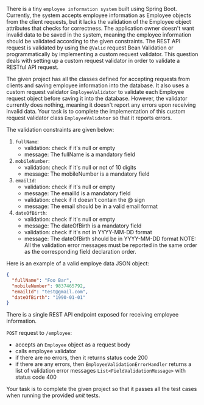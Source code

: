 There is a tiny `employee information system` built using Spring Boot. Currently, the system accepts employee 
information as Employee objects from the client requests, but it lacks the validation of the Employee object attributes
that checks for correctness. The application owner doesn't want invalid data to be saved in the system, meaning the
employee information should be validated according to the given constraints. The REST API request is validated by using
the `@Valid` request Bean Validation or programmatically by implementing a custom request validator. This question deals
with setting up a custom request validator in order to validate a RESTful API request.

The given project has all the classes defined for accepting requests from clients and saving employee information into
the database. It also uses a custom request validator `EmployeeValidator` to validate each Employee request object 
before saving it into the database. However, the validator currently does nothing, meaning it doesn't report any errors 
upon receiving invalid data. Your task is to complete the implementation of this custom request validator class
`EmployeeValidator` so that it reports errors.

The validation constraints are given below:

1. `fullName`:
   * validation: check if it's null or empty
   * message: The fullName is a mandatory field
2. `mobileNumber`:
   * validation: check if it's null or not of 10 digits
   * message: The mobileNumber is a mandatory field
3. `emailId`:
   * validation: check if it's null or empty
   * message: The emailId is a mandatory field
   * validation: check if it doesn't contain the @ sign
   * message: The email should be in a valid email format
4. `dateOfBirth`:
   * validation: check if it's null or empty
   * message: The dateOfBirth is a mandatory field
   * validation: check if it's not in YYYY-MM-DD format
   * message: The dateOfBirth should be in YYYY-MM-DD format
NOTE: All the validation error messages must be reported in the same order as the corresponding field declaration order.

Here is an example of a valid employe data JSON object:
```json
{
  "fullName": "Foo Bar",
  "mobileNumber": 9837465792,
  "emailId": "test@gmail.com",
  "dateOfBirth": "1990-01-01"
}
```

There is a single REST API endpoint exposed for receiving employee information.

`POST` request to `/employee`:
* accepts an `Employee` object as a request body
* calls employee validator
* if there are no errors, then it returns status code 200
* if there are any errors, then `EmployeeValidationErrorHandler` returns a list of validation error messages 
 `List<FieldValidationMessage>` with status code 400

Your task is to complete the given project so that it passes all the test cases when running the provided *unit* tests.
